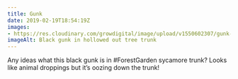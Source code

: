 ```yaml
---
title: Gunk
date: 2019-02-19T18:54:19Z
images: 
- https://res.cloudinary.com/growdigital/image/upload/v1550602307/gunk-4129550E.jpg
imageAlt: Black gunk in hollowed out tree trunk
---
```


Any ideas what this black gunk is in #ForestGarden sycamore trunk? Looks like animal droppings but it’s oozing down the trunk!

